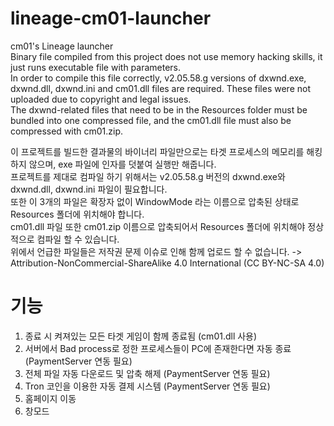 # lineage-cm01-launcher
cm01's Lineage launcher  
Binary file compiled from this project does not use memory hacking skills, it just runs executable file with parameters.  
In order to compile this file correctly, v2.05.58.g versions of dxwnd.exe, dxwnd.dll, dxwnd.ini and cm01.dll files are required. These files were not uploaded due to copyright and legal issues.  
The dxwnd-related files that need to be in the Resources folder must be bundled into one compressed file, and the cm01.dll file must also be compressed with cm01.zip.  
  
  
이 프로젝트를 빌드한 결과물의 바이너리 파일만으로는 타겟 프로세스의 메모리를 해킹하지 않으며, exe 파일에 인자를 덧붙여 실행만 해줍니다.  
프로젝트를 제대로 컴파일 하기 위해서는 v2.05.58.g 버전의 dxwnd.exe와 dxwnd.dll, dxwnd.ini 파일이 필요합니다.  
또한 이 3개의 파일은 확장자 없이 WindowMode 라는 이름으로 압축된 상태로 Resources 폴더에 위치해야 합니다.  
cm01.dll 파일 또한 cm01.zip 이름으로 압축되어서 Resources 폴더에 위치해야 정상적으로 컴파일 할 수 있습니다.  
위에서 언급한 파일들은 저작권 문제 이슈로 인해 함께 업로드 할 수 없습니다. -> Attribution-NonCommercial-ShareAlike 4.0 International (CC BY-NC-SA 4.0)  
  
  
# 기능 
1. 종료 시 켜져있는 모든 타겟 게임이 함께 종료됨 (cm01.dll 사용)  
2. 서버에서 Bad process로 정한 프로세스들이 PC에 존재한다면 자동 종료 (PaymentServer 연동 필요)   
3. 전체 파일 자동 다운로드 및 압축 해제 (PaymentServer 연동 필요)  
4. Tron 코인을 이용한 자동 결제 시스템 (PaymentServer 연동 필요)  
5. 홈페이지 이동  
6. 창모드  
